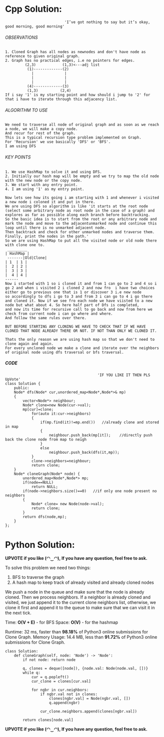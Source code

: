 # Cpp Solution:

                               'I’ve got nothing to say but it’s okay, good morning, good morning'
							   
###### OBSERVATIONS
```
1. Cloned Graph has all nodes as newnodes and don't have node as reference to given original graph.
2. Graph has no practical edges, i.e no pointers for edges.
         (2,3)            (1,3)<---adj list
		  (1)-------------(2)
		    |              |
			|              |
			|              |
		  (4)-------------(3)
		  (1,3)          (2,4)
If i say '1' is my starting point and how should i jump to '2' for that i have to iterate through this adjacency list.
```
###### ALGORITHM TO USE
```
We need to traverse all node of original graph and as soon as we reach a node, we will make a copy node.
And recur for rest of the graph.
This is a typical recursion type problem implemented on Graph.
For 'Recursion' we use basically 'DFS' or 'BFS'.
I am using DFS
```
###### KEY POINTS
```
1. We use HashMap to solve it and using DFS.
2. Initially our hash map will be empty and we try to map the old node with the new node or the copy node.
3. We start with any entry point.
4. I am using '1' as my entry point.

Now lets see how its going i am starting with 1 and whenever i visited a new node i coloned it and put in there.
We are using DFS so algorithm is like 'it starts at the root node (select some arbitrary node as root node in the case of a graph) and explores as far as possible along each branch before backtracking.
So the basic idea is to start from the root or any arbitrary node and mark the node and move to the adjacentunmarked node and continue this loop until there is no unmarked adjacent node. 
Then backtrack and check for other unmarked nodes and traverse them. Finally, print the nodes in the path.'
So we are using HashMap to put all the visited node or old node there with clone one to.
 _________
| HashMap |
 -------|Old|Clone| 
| 1  | 1 |
|  2 | 2 |
|  3 | 3 |                                                     
|  4 | 4 |                                                                                                            
------
Now i started with 1 so i cloned it and from 1 can go to 2 and 4 so i go 2 and when i visited 2 i cloned 2 and now fro  i have two choices either go to previous one that is 1 or discover 3 i.e new node
so accordingly to dfs i go to 3 and from 3 i can go to 4 i go there and cloned it. Now if we see fro each node we have viisted to a new node but what about 4. So here half part of Dfs is completed,
and now its time for recursive call to go back and now from here we check from current node i can go where and where.
And follow the same rules over there.

BUT BEFORE STARTING ANY CLONING WE HAVE TO CHECK THAT IF WE HAVE CLONED THAT NODE ALREADY THERE OR NOT. IF NOT THAN ONLY WE CLONED IT. 

Thats the only reason we are using hash map so that we don't need to clone again and again.
For every uncloned node we make a clone and iterate over the neighbors of original node using dfs traversal or bfs traversal.
```

##### CODE
```
                                          'IF YOU LIKE IT THEN PLS UpVote'
class Solution {
    public:
    Node* dfs(Node* cur,unordered_map<Node*,Node*>& mp)
    {
        vector<Node*> neighbour;
        Node* clone=new Node(cur->val);
        mp[cur]=clone;
            for(auto it:cur->neighbors)
            {
                if(mp.find(it)!=mp.end())   //already clone and stored in map
                {
                    neighbour.push_back(mp[it]);    //directly push back the clone node from map to neigh
                }
                else
                    neighbour.push_back(dfs(it,mp));
            }
            clone->neighbors=neighbour;
            return clone;
    }
    Node* cloneGraph(Node* node) {
        unordered_map<Node*,Node*> mp;
        if(node==NULL)
            return NULL;
        if(node->neighbors.size()==0)   //if only one node present no neighbors
        {
            Node* clone= new Node(node->val);
            return clone; 
        }
        return dfs(node,mp);
    }
};
```


# Python Solution:
**UPVOTE if you like (◠‿◠), If you have any question, feel free to ask.**

To solve this problem we need two things: 

1. BFS to traverse the graph
2. A hash map to keep track of already visited and already cloned nodes

We push a node in the queue and make sure that the node is already cloned. Then we process neighbors. If a neighbor is already cloned and visited, we just append it to the current clone neighbors list, otherwise, we clone it first and append it to the queue to make sure that we can visit it in the next tick.

Time: **O(V + E)** - for BFS
Space: **O(V)** - for the hashmap

Runtime: 32 ms, faster than **98.18%** of Python3 online submissions for Clone Graph.
Memory Usage: 14.4 MB, less than **91.72%** of Python3 online submissions for Clone Graph.

```
class Solution:
    def cloneGraph(self, node: 'Node') -> 'Node':
        if not node: return node
        
        q, clones = deque([node]), {node.val: Node(node.val, [])}
        while q:
            cur = q.popleft() 
            cur_clone = clones[cur.val]            

            for ngbr in cur.neighbors:
                if ngbr.val not in clones:
                    clones[ngbr.val] = Node(ngbr.val, [])
                    q.append(ngbr)
                    
                cur_clone.neighbors.append(clones[ngbr.val])
                
        return clones[node.val]
```

**UPVOTE if you like (◠‿◠), If you have any question, feel free to ask.**